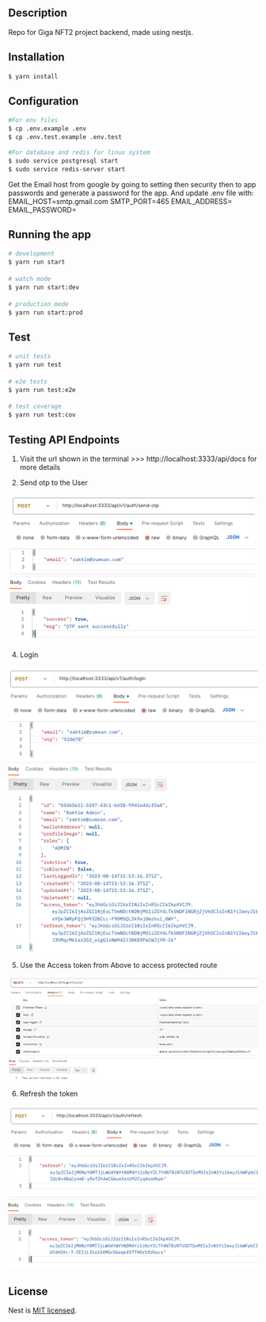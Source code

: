 ## Description

Repo for Giga NFT2 project backend, made using nestjs.

## Installation

```bash
$ yarn install
```

## Configuration

```bash
#For env files
$ cp .env.example .env
$ cp .env.test.example .env.test
```

```bash
#For database and redis for linux system
$ sudo service postgresql start
$ sudo service redis-server start
```

Get the Email host from google by going to setting then security then to app passwords and generate a password for the app.
And update .env file with:
EMAIL_HOST=smtp.gmail.com
SMTP_PORT=465
EMAIL_ADDRESS=<Your-email-address>
EMAIL_PASSWORD=<Generated-as-app-password>

## Running the app

```bash
# development
$ yarn run start

# watch mode
$ yarn run start:dev

# production mode
$ yarn run start:prod
```

## Test

```bash
# unit tests
$ yarn run test

# e2e tests
$ yarn run test:e2e

# test coverage
$ yarn run test:cov
```

## Testing API Endpoints

1. Visit the url shown in the terminal >>> http://localhost:3333/api/docs for more details

2. Send otp to the User

![Send OTP](./images/send-otp.png)

4. Login

![Login](./images/login.png)

5. Use the Access token from Above to access protected route

![Delete User Protected Route](./images/delete-user.png)

6. Refresh the token

![Refresh](./images/refresh-token.png)

## License

Nest is [MIT licensed](LICENSE).
